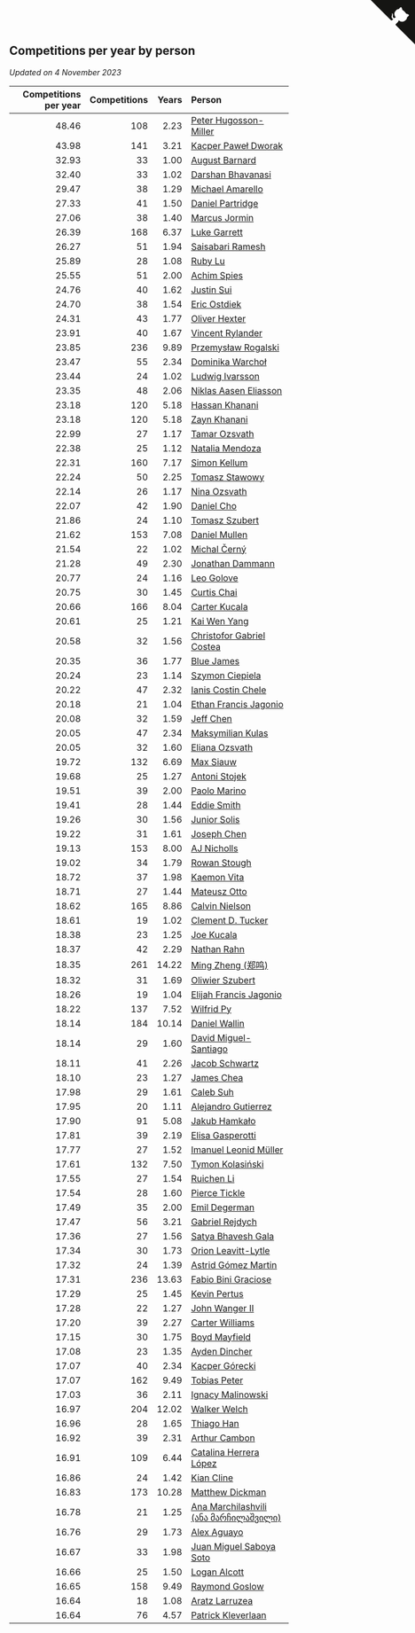 ## Competitions per year by person

*Updated on  4 November 2023*

| Competitions per year | Competitions | Years | Person |
| ---: | ---: | ---: | :--- |
| 48.46 | 108 | 2.23 | [Peter Hugosson-Miller](https://www.worldcubeassociation.org/persons/2021HUGO01) |
| 43.98 | 141 | 3.21 | [Kacper Paweł Dworak](https://www.worldcubeassociation.org/persons/2020DWOR01) |
| 32.93 | 33 | 1.00 | [August Barnard](https://www.worldcubeassociation.org/persons/2022BARN21) |
| 32.40 | 33 | 1.02 | [Darshan Bhavanasi](https://www.worldcubeassociation.org/persons/2022BHAV01) |
| 29.47 | 38 | 1.29 | [Michael Amarello](https://www.worldcubeassociation.org/persons/2022AMAR09) |
| 27.33 | 41 | 1.50 | [Daniel Partridge](https://www.worldcubeassociation.org/persons/2022PART02) |
| 27.06 | 38 | 1.40 | [Marcus Jormin](https://www.worldcubeassociation.org/persons/2022JORM01) |
| 26.39 | 168 | 6.37 | [Luke Garrett](https://www.worldcubeassociation.org/persons/2017GARR05) |
| 26.27 | 51 | 1.94 | [Saisabari Ramesh](https://www.worldcubeassociation.org/persons/2021RAME01) |
| 25.89 | 28 | 1.08 | [Ruby Lu](https://www.worldcubeassociation.org/persons/2022LURU01) |
| 25.55 | 51 | 2.00 | [Achim Spies](https://www.worldcubeassociation.org/persons/2021SPIE01) |
| 24.76 | 40 | 1.62 | [Justin Sui](https://www.worldcubeassociation.org/persons/2022SUIJ01) |
| 24.70 | 38 | 1.54 | [Eric Ostdiek](https://www.worldcubeassociation.org/persons/2022OSTD01) |
| 24.31 | 43 | 1.77 | [Oliver Hexter](https://www.worldcubeassociation.org/persons/2022HEXT01) |
| 23.91 | 40 | 1.67 | [Vincent Rylander](https://www.worldcubeassociation.org/persons/2022RYLA01) |
| 23.85 | 236 | 9.89 | [Przemysław Rogalski](https://www.worldcubeassociation.org/persons/2013ROGA02) |
| 23.47 | 55 | 2.34 | [Dominika Warchoł](https://www.worldcubeassociation.org/persons/2021WARC01) |
| 23.44 | 24 | 1.02 | [Ludwig Ivarsson](https://www.worldcubeassociation.org/persons/2022IVAR01) |
| 23.35 | 48 | 2.06 | [Niklas Aasen Eliasson](https://www.worldcubeassociation.org/persons/2021ELIA01) |
| 23.18 | 120 | 5.18 | [Hassan Khanani](https://www.worldcubeassociation.org/persons/2018KHAN26) |
| 23.18 | 120 | 5.18 | [Zayn Khanani](https://www.worldcubeassociation.org/persons/2018KHAN28) |
| 22.99 | 27 | 1.17 | [Tamar Ozsvath](https://www.worldcubeassociation.org/persons/2022OZSV04) |
| 22.38 | 25 | 1.12 | [Natalia Mendoza](https://www.worldcubeassociation.org/persons/2022MEND24) |
| 22.31 | 160 | 7.17 | [Simon Kellum](https://www.worldcubeassociation.org/persons/2016KELL12) |
| 22.24 | 50 | 2.25 | [Tomasz Stawowy](https://www.worldcubeassociation.org/persons/2021STAW01) |
| 22.14 | 26 | 1.17 | [Nina Ozsvath](https://www.worldcubeassociation.org/persons/2022OZSV03) |
| 22.07 | 42 | 1.90 | [Daniel Cho](https://www.worldcubeassociation.org/persons/2021CHOD01) |
| 21.86 | 24 | 1.10 | [Tomasz Szubert](https://www.worldcubeassociation.org/persons/2022SZUB02) |
| 21.62 | 153 | 7.08 | [Daniel Mullen](https://www.worldcubeassociation.org/persons/2016MULL04) |
| 21.54 | 22 | 1.02 | [Michal Černý](https://www.worldcubeassociation.org/persons/2022CERN03) |
| 21.28 | 49 | 2.30 | [Jonathan Dammann](https://www.worldcubeassociation.org/persons/2021DAMM01) |
| 20.77 | 24 | 1.16 | [Leo Golove](https://www.worldcubeassociation.org/persons/2022GOLO02) |
| 20.75 | 30 | 1.45 | [Curtis Chai](https://www.worldcubeassociation.org/persons/2022CHAI02) |
| 20.66 | 166 | 8.04 | [Carter Kucala](https://www.worldcubeassociation.org/persons/2015KUCA01) |
| 20.61 | 25 | 1.21 | [Kai Wen Yang](https://www.worldcubeassociation.org/persons/2022YANG19) |
| 20.58 | 32 | 1.56 | [Christofor Gabriel Costea](https://www.worldcubeassociation.org/persons/2022COST03) |
| 20.35 | 36 | 1.77 | [Blue James](https://www.worldcubeassociation.org/persons/2022JAME01) |
| 20.24 | 23 | 1.14 | [Szymon Ciepiela](https://www.worldcubeassociation.org/persons/2022CIEP01) |
| 20.22 | 47 | 2.32 | [Ianis Costin Chele](https://www.worldcubeassociation.org/persons/2021CHEL01) |
| 20.18 | 21 | 1.04 | [Ethan Francis Jagonio](https://www.worldcubeassociation.org/persons/2022JAGO03) |
| 20.08 | 32 | 1.59 | [Jeff Chen](https://www.worldcubeassociation.org/persons/2022CHEN19) |
| 20.05 | 47 | 2.34 | [Maksymilian Kulas](https://www.worldcubeassociation.org/persons/2021KULA02) |
| 20.05 | 32 | 1.60 | [Eliana Ozsvath](https://www.worldcubeassociation.org/persons/2022OZSV01) |
| 19.72 | 132 | 6.69 | [Max Siauw](https://www.worldcubeassociation.org/persons/2017SIAU02) |
| 19.68 | 25 | 1.27 | [Antoni Stojek](https://www.worldcubeassociation.org/persons/2022STOJ03) |
| 19.51 | 39 | 2.00 | [Paolo Marino](https://www.worldcubeassociation.org/persons/2021MARI04) |
| 19.41 | 28 | 1.44 | [Eddie Smith](https://www.worldcubeassociation.org/persons/2022SMIT20) |
| 19.26 | 30 | 1.56 | [Junior Solis](https://www.worldcubeassociation.org/persons/2022SOLI03) |
| 19.22 | 31 | 1.61 | [Joseph Chen](https://www.worldcubeassociation.org/persons/2022CHEN16) |
| 19.13 | 153 | 8.00 | [AJ Nicholls](https://www.worldcubeassociation.org/persons/2015NICH04) |
| 19.02 | 34 | 1.79 | [Rowan Stough](https://www.worldcubeassociation.org/persons/2022STOU01) |
| 18.72 | 37 | 1.98 | [Kaemon Vita](https://www.worldcubeassociation.org/persons/2021VITA01) |
| 18.71 | 27 | 1.44 | [Mateusz Otto](https://www.worldcubeassociation.org/persons/2022OTTO01) |
| 18.62 | 165 | 8.86 | [Calvin Nielson](https://www.worldcubeassociation.org/persons/2014NIEL03) |
| 18.61 | 19 | 1.02 | [Clement D. Tucker](https://www.worldcubeassociation.org/persons/2022TUCK09) |
| 18.38 | 23 | 1.25 | [Joe Kucala](https://www.worldcubeassociation.org/persons/2022KUCA01) |
| 18.37 | 42 | 2.29 | [Nathan Rahn](https://www.worldcubeassociation.org/persons/2021RAHN01) |
| 18.35 | 261 | 14.22 | [Ming Zheng (郑鸣)](https://www.worldcubeassociation.org/persons/2009ZHEN11) |
| 18.32 | 31 | 1.69 | [Oliwier Szubert](https://www.worldcubeassociation.org/persons/2022SZUB01) |
| 18.26 | 19 | 1.04 | [Elijah Francis Jagonio](https://www.worldcubeassociation.org/persons/2022JAGO02) |
| 18.22 | 137 | 7.52 | [Wilfrid Py](https://www.worldcubeassociation.org/persons/2016PYWI01) |
| 18.14 | 184 | 10.14 | [Daniel Wallin](https://www.worldcubeassociation.org/persons/2013WALL03) |
| 18.14 | 29 | 1.60 | [David Miguel-Santiago](https://www.worldcubeassociation.org/persons/2022MIGU02) |
| 18.11 | 41 | 2.26 | [Jacob Schwartz](https://www.worldcubeassociation.org/persons/2021SCHW01) |
| 18.10 | 23 | 1.27 | [James Chea](https://www.worldcubeassociation.org/persons/2022CHEA05) |
| 17.98 | 29 | 1.61 | [Caleb Suh](https://www.worldcubeassociation.org/persons/2022SUHC01) |
| 17.95 | 20 | 1.11 | [Alejandro Gutierrez](https://www.worldcubeassociation.org/persons/2022GUTI09) |
| 17.90 | 91 | 5.08 | [Jakub Hamkało](https://www.worldcubeassociation.org/persons/2018HAMK01) |
| 17.81 | 39 | 2.19 | [Elisa Gasperotti](https://www.worldcubeassociation.org/persons/2021GASP01) |
| 17.77 | 27 | 1.52 | [Imanuel Leonid Müller](https://www.worldcubeassociation.org/persons/2022MULL02) |
| 17.61 | 132 | 7.50 | [Tymon Kolasiński](https://www.worldcubeassociation.org/persons/2016KOLA02) |
| 17.55 | 27 | 1.54 | [Ruichen Li](https://www.worldcubeassociation.org/persons/2022LIRU02) |
| 17.54 | 28 | 1.60 | [Pierce Tickle](https://www.worldcubeassociation.org/persons/2022TICK01) |
| 17.49 | 35 | 2.00 | [Emil Degerman](https://www.worldcubeassociation.org/persons/2021DEGE01) |
| 17.47 | 56 | 3.21 | [Gabriel Rejdych](https://www.worldcubeassociation.org/persons/2020REJD01) |
| 17.36 | 27 | 1.56 | [Satya Bhavesh Gala](https://www.worldcubeassociation.org/persons/2022GALA03) |
| 17.34 | 30 | 1.73 | [Orion Leavitt-Lytle](https://www.worldcubeassociation.org/persons/2022LEAV01) |
| 17.32 | 24 | 1.39 | [Astrid Gómez Martin](https://www.worldcubeassociation.org/persons/2022MART26) |
| 17.31 | 236 | 13.63 | [Fabio Bini Graciose](https://www.worldcubeassociation.org/persons/2010GRAC02) |
| 17.29 | 25 | 1.45 | [Kevin Pertus](https://www.worldcubeassociation.org/persons/2022PERT01) |
| 17.28 | 22 | 1.27 | [John Wanger II](https://www.worldcubeassociation.org/persons/2022WANG39) |
| 17.20 | 39 | 2.27 | [Carter Williams](https://www.worldcubeassociation.org/persons/2021WILL06) |
| 17.15 | 30 | 1.75 | [Boyd Mayfield](https://www.worldcubeassociation.org/persons/2022MAYF01) |
| 17.08 | 23 | 1.35 | [Ayden Dincher](https://www.worldcubeassociation.org/persons/2022DINC01) |
| 17.07 | 40 | 2.34 | [Kacper Górecki](https://www.worldcubeassociation.org/persons/2021GORE01) |
| 17.07 | 162 | 9.49 | [Tobias Peter](https://www.worldcubeassociation.org/persons/2014PETE03) |
| 17.03 | 36 | 2.11 | [Ignacy Malinowski](https://www.worldcubeassociation.org/persons/2021MALI02) |
| 16.97 | 204 | 12.02 | [Walker Welch](https://www.worldcubeassociation.org/persons/2011WELC01) |
| 16.96 | 28 | 1.65 | [Thiago Han](https://www.worldcubeassociation.org/persons/2022HANT01) |
| 16.92 | 39 | 2.31 | [Arthur Cambon](https://www.worldcubeassociation.org/persons/2021CAMB01) |
| 16.91 | 109 | 6.44 | [Catalina Herrera López](https://www.worldcubeassociation.org/persons/2017LOPE31) |
| 16.86 | 24 | 1.42 | [Kian Cline](https://www.worldcubeassociation.org/persons/2022CLIN01) |
| 16.83 | 173 | 10.28 | [Matthew Dickman](https://www.worldcubeassociation.org/persons/2013DICK01) |
| 16.78 | 21 | 1.25 | [Ana Marchilashvili (ანა მარჩილაშვილი)](https://www.worldcubeassociation.org/persons/2022MARC10) |
| 16.76 | 29 | 1.73 | [Alex Aguayo](https://www.worldcubeassociation.org/persons/2022AGUA01) |
| 16.67 | 33 | 1.98 | [Juan Miguel Saboya Soto](https://www.worldcubeassociation.org/persons/2021SOTO01) |
| 16.66 | 25 | 1.50 | [Logan Alcott](https://www.worldcubeassociation.org/persons/2022ALCO02) |
| 16.65 | 158 | 9.49 | [Raymond Goslow](https://www.worldcubeassociation.org/persons/2014GOSL01) |
| 16.64 | 18 | 1.08 | [Aratz Larruzea](https://www.worldcubeassociation.org/persons/2022LARR02) |
| 16.64 | 76 | 4.57 | [Patrick Kleverlaan](https://www.worldcubeassociation.org/persons/2019KLEV01) |


<a href="https://github.com/jonatanklosko/wca_statistics" class="github-corner" aria-label="View source on Github"><svg width="80" height="80" viewBox="0 0 250 250" style="fill:#151513; color:#fff; position: absolute; top: 0; border: 0; right: 0;" aria-hidden="true"><path d="M0,0 L115,115 L130,115 L142,142 L250,250 L250,0 Z"></path><path d="M128.3,109.0 C113.8,99.7 119.0,89.6 119.0,89.6 C122.0,82.7 120.5,78.6 120.5,78.6 C119.2,72.0 123.4,76.3 123.4,76.3 C127.3,80.9 125.5,87.3 125.5,87.3 C122.9,97.6 130.6,101.9 134.4,103.2" fill="currentColor" style="transform-origin: 130px 106px;" class="octo-arm"></path><path d="M115.0,115.0 C114.9,115.1 118.7,116.5 119.8,115.4 L133.7,101.6 C136.9,99.2 139.9,98.4 142.2,98.6 C133.8,88.0 127.5,74.4 143.8,58.0 C148.5,53.4 154.0,51.2 159.7,51.0 C160.3,49.4 163.2,43.6 171.4,40.1 C171.4,40.1 176.1,42.5 178.8,56.2 C183.1,58.6 187.2,61.8 190.9,65.4 C194.5,69.0 197.7,73.2 200.1,77.6 C213.8,80.2 216.3,84.9 216.3,84.9 C212.7,93.1 206.9,96.0 205.4,96.6 C205.1,102.4 203.0,107.8 198.3,112.5 C181.9,128.9 168.3,122.5 157.7,114.1 C157.9,116.9 156.7,120.9 152.7,124.9 L141.0,136.5 C139.8,137.7 141.6,141.9 141.8,141.8 Z" fill="currentColor" class="octo-body"></path></svg></a><style>.github-corner:hover .octo-arm{animation:octocat-wave 560ms ease-in-out}@keyframes octocat-wave{0%,100%{transform:rotate(0)}20%,60%{transform:rotate(-25deg)}40%,80%{transform:rotate(10deg)}}@media (max-width:500px){.github-corner:hover .octo-arm{animation:none}.github-corner .octo-arm{animation:octocat-wave 560ms ease-in-out}}</style>
